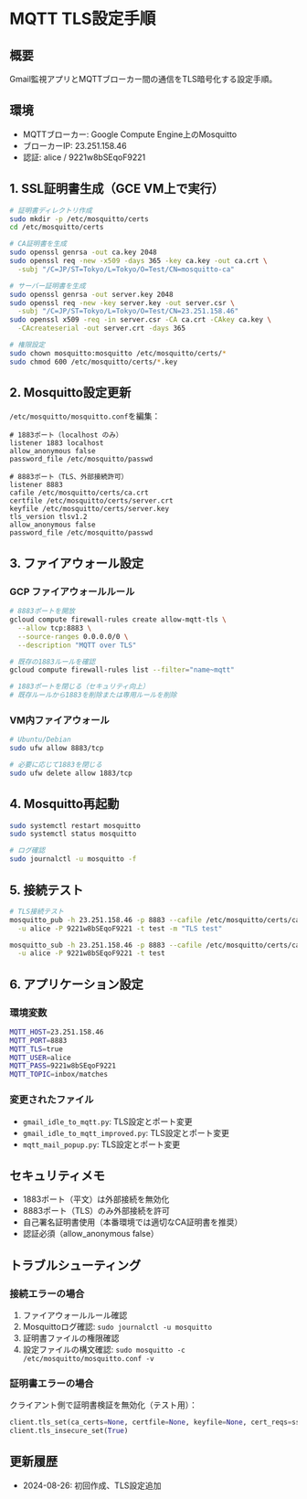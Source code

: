 # MQTT TLS設定手順

## 概要
Gmail監視アプリとMQTTブローカー間の通信をTLS暗号化する設定手順。

## 環境
- MQTTブローカー: Google Compute Engine上のMosquitto
- ブローカーIP: 23.251.158.46
- 認証: alice / 9221w8bSEqoF9221

## 1. SSL証明書生成（GCE VM上で実行）

```bash
# 証明書ディレクトリ作成
sudo mkdir -p /etc/mosquitto/certs
cd /etc/mosquitto/certs

# CA証明書を生成
sudo openssl genrsa -out ca.key 2048
sudo openssl req -new -x509 -days 365 -key ca.key -out ca.crt \
  -subj "/C=JP/ST=Tokyo/L=Tokyo/O=Test/CN=mosquitto-ca"

# サーバー証明書を生成
sudo openssl genrsa -out server.key 2048
sudo openssl req -new -key server.key -out server.csr \
  -subj "/C=JP/ST=Tokyo/L=Tokyo/O=Test/CN=23.251.158.46"
sudo openssl x509 -req -in server.csr -CA ca.crt -CAkey ca.key \
  -CAcreateserial -out server.crt -days 365

# 権限設定
sudo chown mosquitto:mosquitto /etc/mosquitto/certs/*
sudo chmod 600 /etc/mosquitto/certs/*.key
```

## 2. Mosquitto設定更新

`/etc/mosquitto/mosquitto.conf`を編集：

```
# 1883ポート（localhost のみ）
listener 1883 localhost
allow_anonymous false
password_file /etc/mosquitto/passwd

# 8883ポート（TLS、外部接続許可）
listener 8883
cafile /etc/mosquitto/certs/ca.crt
certfile /etc/mosquitto/certs/server.crt
keyfile /etc/mosquitto/certs/server.key
tls_version tlsv1.2
allow_anonymous false
password_file /etc/mosquitto/passwd
```

## 3. ファイアウォール設定

### GCP ファイアウォールルール
```bash
# 8883ポートを開放
gcloud compute firewall-rules create allow-mqtt-tls \
  --allow tcp:8883 \
  --source-ranges 0.0.0.0/0 \
  --description "MQTT over TLS"

# 既存の1883ルールを確認
gcloud compute firewall-rules list --filter="name~mqtt"

# 1883ポートを閉じる（セキュリティ向上）
# 既存ルールから1883を削除または専用ルールを削除
```

### VM内ファイアウォール
```bash
# Ubuntu/Debian
sudo ufw allow 8883/tcp

# 必要に応じて1883を閉じる
sudo ufw delete allow 1883/tcp
```

## 4. Mosquitto再起動

```bash
sudo systemctl restart mosquitto
sudo systemctl status mosquitto

# ログ確認
sudo journalctl -u mosquitto -f
```

## 5. 接続テスト

```bash
# TLS接続テスト
mosquitto_pub -h 23.251.158.46 -p 8883 --cafile /etc/mosquitto/certs/ca.crt \
  -u alice -P 9221w8bSEqoF9221 -t test -m "TLS test"

mosquitto_sub -h 23.251.158.46 -p 8883 --cafile /etc/mosquitto/certs/ca.crt \
  -u alice -P 9221w8bSEqoF9221 -t test
```

## 6. アプリケーション設定

### 環境変数
```bash
MQTT_HOST=23.251.158.46
MQTT_PORT=8883
MQTT_TLS=true
MQTT_USER=alice
MQTT_PASS=9221w8bSEqoF9221
MQTT_TOPIC=inbox/matches
```

### 変更されたファイル
- `gmail_idle_to_mqtt.py`: TLS設定とポート変更
- `gmail_idle_to_mqtt_improved.py`: TLS設定とポート変更  
- `mqtt_mail_popup.py`: TLS設定とポート変更

## セキュリティメモ

- 1883ポート（平文）は外部接続を無効化
- 8883ポート（TLS）のみ外部接続を許可
- 自己署名証明書使用（本番環境では適切なCA証明書を推奨）
- 認証必須（allow_anonymous false）

## トラブルシューティング

### 接続エラーの場合
1. ファイアウォールルール確認
2. Mosquittoログ確認: `sudo journalctl -u mosquitto`
3. 証明書ファイルの権限確認
4. 設定ファイルの構文確認: `sudo mosquitto -c /etc/mosquitto/mosquitto.conf -v`

### 証明書エラーの場合
クライアント側で証明書検証を無効化（テスト用）：
```python
client.tls_set(ca_certs=None, certfile=None, keyfile=None, cert_reqs=ssl.CERT_NONE)
client.tls_insecure_set(True)
```

## 更新履歴
- 2024-08-26: 初回作成、TLS設定追加